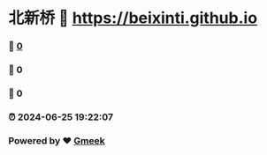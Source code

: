 # 北新桥 :link: https://beixinti.github.io 
### :page_facing_up: [0](https://beixinti.github.io/tag.html) 
### :speech_balloon: 0 
### :hibiscus: 0 
### :alarm_clock: 2024-06-25 19:22:07 
### Powered by :heart: [Gmeek](https://github.com/Meekdai/Gmeek)
